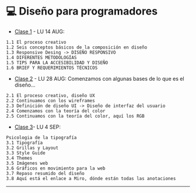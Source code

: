 # :computer: Diseño para programadores

- [Clase 1](https://github.com/eugenia1984/UTN-FRSR-Programacion/blob/main/2do_anio_2do_sem/laboratorio_programacion/disenio/clase01.md) - LU 14 AUG:

```
1.1 El proceso creativo
1.2 Seis conceptos básicos de la composición en diseño
1.3 Responsive Desing -> DISEÑO RESPONSIVO
1.4 DIFERENTES METODOLOGÍAS
1.5 TIPS PARA LA ACCESIBILIDAD Y DISEÑO
1.6 BRIEF Y REQUERIMIENTOS TÉCNICOS
```

- [Clase 2](https://github.com/eugenia1984/UTN-FRSR-Programacion/blob/main/2do_anio_2do_sem/laboratorio_programacion/disenio/clase02.md) - LU 28 AUG: Comenzamos con algunas bases de lo que es el diseño...

```
2.1 El proceso creativo, diseño UX
2.2 Continuamos con los wireframes
2.3 Definición de diseño UI -> Diseño de interfaz del usuario
2.4 Comenzamos con la teoría del color
2.5 Continuamos con la teoría del color, aquí los RGB
```


- [Clase 3](https://github.com/eugenia1984/UTN-FRSR-Programacion/blob/main/2do_anio_2do_sem/laboratorio_programacion/disenio/clase3.md)- LU 4 SEP:

```
Psicologia de la tipografía
3.1 Tipografía
3.2 Grillas y Layout
3.3 Style Guide
3.4 Themes
3.5 Imágenes web
3.6 Gráficos en movimiento para la web
3.7 Repaso resumido del diseño
3.8 Aquí está el enlace a Miro, dónde están todas las anotaciones
```

---
